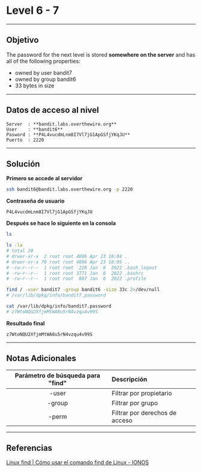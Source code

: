 # Level 6 - 7 
---

## Objetivo 

The password for the next level is stored **somewhere on the server** and has all of the following properties:

- owned by user bandit7
- owned by group bandit6
- 33 bytes in size

---
## Datos de acceso al nivel 

```
Server  : **bandit.labs.overthewire.org**
User    : **bandit6**
Pasword : **P4L4vucdmLnm8I7Vl7jG1ApGSfjYKqJU**
Puerto  : 2220 
```


---
## Solución 

**Primero se accede al servidor**
```bash
ssh bandit6@bandit.labs.overthewire.org -p 2220
```
**Contraseña de usuario**
```
P4L4vucdmLnm8I7Vl7jG1ApGSfjYKqJU
```

**Después se hace lo siguiente en la consola**

``` bash
ls

ls -la
# total 20
# drwxr-xr-x  2 root root 4096 Apr 23 18:04 .
# drwxr-xr-x 70 root root 4096 Apr 23 18:05 ..
# -rw-r--r--  1 root root  220 Jan  6  2022 .bash_logout
# -rw-r--r--  1 root root 3771 Jan  6  2022 .bashrc
# -rw-r--r--  1 root root  807 Jan  6  2022 .profile

find / -user bandit7 -group bandit6 -size 33c 2>/dev/null
# /var/lib/dpkg/info/bandit7.password

cat /var/lib/dpkg/info/bandit7.password
# z7WtoNQU2XfjmMtWA8u5rN4vzqu4v99S
```

**Resultado final**

```
z7WtoNQU2XfjmMtWA8u5rN4vzqu4v99S
```

---
## Notas Adicionales 

|**Parámetro de búsqueda para "find"** | **Descripción** |
|:---------:|:-------------|
|-user | Filtrar por propietario
|-group | Filtrar por grupo
|-perm | Filtrar por derechos de acceso

---
## Referencias 

[Linux find | Cómo usar el comando find de Linux - IONOS](https://www.ionos.es/digitalguide/servidores/configuracion/comando-linux-find/)